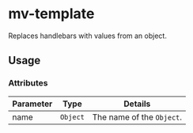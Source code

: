 # mv-template 

Replaces handlebars with values from an object.

## Usage

<tag mv-template="name"></tag>

### Attributes

| Parameter    | Type       | Details                            |
| ------------ | ---------- | ---------------------------------- |
| name         | `Object`   | The name of the `Object`.          |
